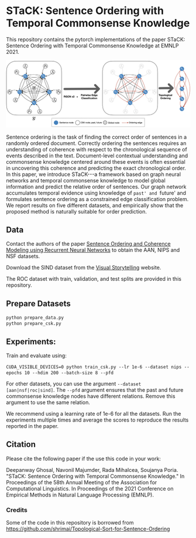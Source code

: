 # STaCK: Sentence Ordering with Temporal Commonsense Knowledge

This repository contains the pytorch implementations of the paper STaCK: Sentence Ordering with Temporal Commonsense Knowledge at EMNLP 2021. 
<!-- The preprint version can be found [here](). -->

![Alt text](stack.png?raw=true "Illustration of STaCK.")

Sentence ordering is the task of finding the correct order of sentences in a randomly ordered document. Correctly ordering the sentences requires an understanding of coherence with respect to the chronological sequence of events described in the text. Document-level contextual understanding and commonsense knowledge centered around these events is often essential in uncovering this coherence and predicting the exact chronological order.  In this paper, we introduce STaCK---a framework based on graph neural networks and temporal commonsense knowledge to model global information and predict the relative order of sentences. Our graph network accumulates temporal evidence using knowledge of `past' and `future' and formulates sentence ordering as a constrained edge classification problem. We report results on five different datasets, and empirically show that the proposed method is naturally suitable for order prediction.

## Data

Contact the authors of the paper [Sentence Ordering and Coherence Modeling using Recurrent Neural Networks](https://arxiv.org/pdf/1611.02654.pdf) to obtain the AAN, NIPS and NSF datasets.

Download the SIND dataset from the [Visual Storytelling](http://visionandlanguage.net/VIST/dataset.html) website.

The ROC dataset with train, validation, and test splits are provided in this repository.

## Prepare Datasets

```
python prepare_data.py
python prepare_csk.py
```

## Experiments:

Train and evaluate using:

```
CUDA_VISIBLE_DEVICES=0 python train_csk.py --lr 1e-6 --dataset nips --epochs 10 --hdim 200 --batch-size 8 --pfd
```

For other datasets, you can use the argument `--dataset [aan|nsf|roc|sind]`. The `--pfd` argument ensures that the past and future commonsense knowledge nodes have different relations. Remove this argument to use the same relation. 

We recommend using a learning rate of 1e-6 for all the datasets. Run the experiments multiple times and average the scores to reproduce the results reported in the paper.

## Citation

Please cite the following paper if the use this code in your work:

Deepanway Ghosal, Navonil Majumder, Rada Mihalcea, Soujanya Poria. "STaCK: Sentence Ordering with Temporal Commonsense Knowledge." In Proceedings of the 58th Annual Meeting of the Association for Computational Linguistics. In Proceedings of the 2021 Conference on Empirical Methods in Natural Language Processing (EMNLP).

### Credits
Some of the code in this repository is borrowed from https://github.com/shrimai/Topological-Sort-for-Sentence-Ordering 

